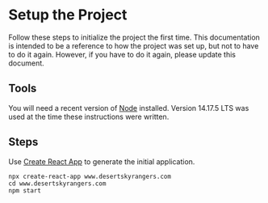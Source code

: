 # Setup the Project #

Follow these steps to initialize the project the first time. This documentation
is intended to be a reference to how the project was set up, but not to have to
do it again. However, if you have to do it again, please update this document.

## Tools ##

You will need a recent version of [Node](https://nodejs.org/) installed. 
Version 14.17.5 LTS was used at the time these instructions were written.

## Steps ##

Use [Create React App](https://reactjs.org/docs/create-a-new-react-app.html#create-react-app)
to generate the initial application.

```
npx create-react-app www.desertskyrangers.com
cd www.desertskyrangers.com
npm start
```

